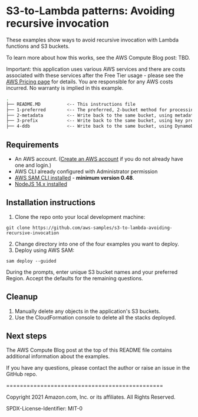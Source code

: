 
# S3-to-Lambda patterns: Avoiding recursive invocation

These examples show ways to avoid recursive invocation with Lambda functions and S3 buckets.

To learn more about how this works, see the AWS Compute Blog post: TBD.

Important: this application uses various AWS services and there are costs associated with these services after the Free Tier usage - please see the [AWS Pricing page](https://aws.amazon.com/pricing/) for details. You are responsible for any AWS costs incurred. No warranty is implied in this example.

```bash
.
├── README.MD          <-- This instructions file
├── 1-preferred        <-- The preferred, 2-bucket method for processing S3 objects
├── 2-metadata         <-- Write back to the same bucket, using metadata to avoid recursion.
├── 3-prefix           <-- Write back to the same bucket, using key prefix to avoid recursion.
├── 4-ddb              <-- Write back to the same bucket, using DynamoDB to avoid recursion.
```

## Requirements

* An AWS account. ([Create an AWS account](https://portal.aws.amazon.com/gp/aws/developer/registration/index.html) if you do not already have one and login.)
* AWS CLI already configured with Administrator permission
* [AWS SAM CLI installed](https://docs.aws.amazon.com/serverless-application-model/latest/developerguide/serverless-sam-cli-install.html) - **minimum version 0.48**.
* [NodeJS 14.x installed](https://nodejs.org/en/download/)

## Installation instructions

1. Clone the repo onto your local development machine:
```
git clone https://github.com/aws-samples/s3-to-lambda-avoiding-recursive-invocation
```

2. Change directory into one of the four examples you want to deploy.
3. Deploy using AWS SAM:
```
sam deploy --guided 
```
During the prompts, enter unique S3 bucket names and your preferred Region. Accept the defaults for the remaining questions.

## Cleanup

1. Manually delete any objects in the application's S3 buckets.
2. Use the CloudFormation console to delete all the stacks deployed.

## Next steps

The AWS Compute Blog post at the top of this README file contains additional information about the examples.

If you have any questions, please contact the author or raise an issue in the GitHub repo.

==============================================

Copyright 2021 Amazon.com, Inc. or its affiliates. All Rights Reserved.

SPDX-License-Identifier: MIT-0


